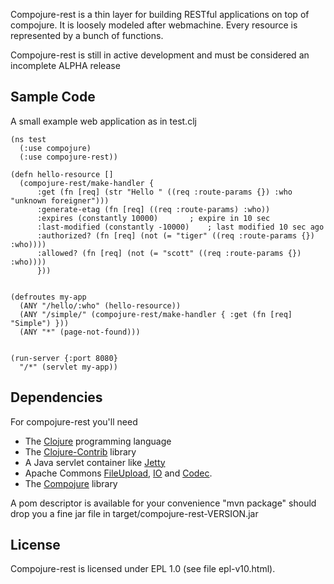 Compojure-rest is a thin layer for building RESTful applications on top
of compojure. It is loosely modeled after webmachine. Every resource is
represented by a bunch of functions.

Compojure-rest is still in active development and must be considered an
incomplete ALPHA release

Sample Code
-----------

A small example web application as in test.clj

    (ns test
      (:use compojure)
      (:use compojure-rest))
    
    (defn hello-resource []
      (compojure-rest/make-handler {
          :get (fn [req] (str "Hello " ((req :route-params {}) :who "unknown foreigner")))
          :generate-etag (fn [req] ((req :route-params) :who))
          :expires (constantly 10000)		; expire in 10 sec
          :last-modified (constantly -10000)	; last modified 10 sec ago
          :authorized? (fn [req] (not (= "tiger" ((req :route-params {}) :who))))
          :allowed? (fn [req] (not (= "scott" ((req :route-params {}) :who))))
          }))
    
    
    (defroutes my-app
      (ANY "/hello/:who" (hello-resource))
      (ANY "/simple/" (compojure-rest/make-handler { :get (fn [req] "Simple") }))
      (ANY "*" (page-not-found)))
    
    
    (run-server {:port 8080}
      "/*" (servlet my-app))

Dependencies
------------

For compojure-rest you'll need

* The [Clojure](http://clojure.org) programming language
* The [Clojure-Contrib](http://code.google.com/p/clojure-contrib/) library
* A Java servlet container like [Jetty](http://www.mortbay.org/jetty/)
* Apache Commons [FileUpload](http://commons.apache.org/fileupload),
  [IO](http://commons.apache.org/io) and
  [Codec](http://commons.apache.org/codec).
* The [Compojure](http://groups.google.com/group/compojure) library

A pom descriptor is available for your convenience "mvn package" should
drop you a fine jar file in target/compojure-rest-VERSION.jar

License
-------

Compojure-rest is licensed under EPL 1.0 (see file epl-v10.html).
